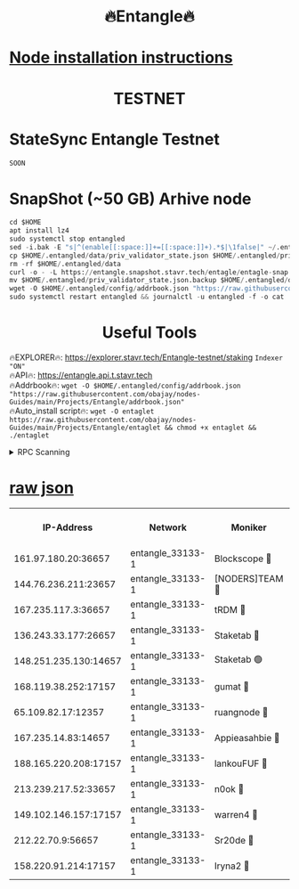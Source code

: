 <h1 align="center"> 🔥Entangle🔥</h1>

[Node installation instructions](https://github.com/obajay/nodes-Guides/tree/main/Projects/Entangle)
=

<h1 align="center"> TESTNET</h1>

# StateSync Entangle Testnet
```python
SOON
```
# SnapShot (~50 GB) Arhive node
```python
cd $HOME
apt install lz4
sudo systemctl stop entangled
sed -i.bak -E "s|^(enable[[:space:]]+=[[:space:]]+).*$|\1false|" ~/.entangled/config/config.toml
cp $HOME/.entangled/data/priv_validator_state.json $HOME/.entangled/priv_validator_state.json.backup
rm -rf $HOME/.entangled/data
curl -o - -L https://entangle.snapshot.stavr.tech/entagle/entagle-snap.tar.lz4 | lz4 -c -d - | tar -x -C $HOME/.entangled --strip-components 2
mv $HOME/.entangled/priv_validator_state.json.backup $HOME/.entangled/data/priv_validator_state.json
wget -O $HOME/.entangled/config/addrbook.json "https://raw.githubusercontent.com/obajay/nodes-Guides/main/Projects/Entangle/addrbook.json"
sudo systemctl restart entangled && journalctl -u entangled -f -o cat
```
 <h1 align="center"> Useful Tools</h1>
 
🔥EXPLORER🔥: https://explorer.stavr.tech/Entangle-testnet/staking        `Indexer "ON"` \
🔥API🔥:      https://entangle.api.t.stavr.tech \
🔥Addrbook🔥: ```wget -O $HOME/.entangled/config/addrbook.json "https://raw.githubusercontent.com/obajay/nodes-Guides/main/Projects/Entangle/addrbook.json"``` \
🔥Auto_install script🔥:  `wget -O entaglet https://raw.githubusercontent.com/obajay/nodes-Guides/main/Projects/Entangle/entaglet && chmod +x entaglet && ./entaglet`


<details>
<summary>RPC Scanning</summary>

<h2 align="center"> We scan nodes in real time every 4 hours. And we provide the final result of RPC endpoints.
We cannot influence the operation of these nodes in any way. </h2>


```python
If Voting Power is higher than 0 --> then the Node is a validator of the network and may be subject to attack and be a potential threat to the chain.
```
```python
We marked such validators with a red symbol
```

</details>

[raw json](https://rpc-check.entangt.stavr.tech/entangt/rpc-entangt-result.json)
=


<table><tr><th>IP-Address</th><th>Network</th><th>Moniker</th><th>Latest Block Height</th><th>Earliest Block Height</th><th>Catching Up</th><th>Tx Index</th><th>Voting Power</th><th>Scan Time</th></tr><tr><td>161.97.180.20:36657</td><td>entangle_33133-1</td><td>Blockscope 🔴</td><td>2051837</td><td>1</td><td>False</td><td>off</td><td>281606659480836</td><td>2024-02-06T14:49:19.257838558UTC</td></tr><tr><td>144.76.236.211:23657</td><td>entangle_33133-1</td><td>[NODERS]TEAM 🔴</td><td>2051838</td><td>1</td><td>False</td><td>off</td><td>27053612481396564</td><td>2024-02-06T14:49:27.678803756UTC</td></tr><tr><td>167.235.117.3:36657</td><td>entangle_33133-1</td><td>tRDM 🔴</td><td>2051839</td><td>1</td><td>False</td><td>on</td><td>167904274880134</td><td>2024-02-06T14:49:37.467820658UTC</td></tr><tr><td>136.243.33.177:26657</td><td>entangle_33133-1</td><td>Staketab 🔴</td><td>2051838</td><td>660001</td><td>False</td><td>on</td><td>124493725523829</td><td>2024-02-06T14:49:30.007441980UTC</td></tr><tr><td>148.251.235.130:14657</td><td>entangle_33133-1</td><td>Staketab 🟢</td><td>2051837</td><td>660801</td><td>False</td><td>on</td><td>0</td><td>2024-02-06T14:49:18.957542600UTC</td></tr><tr><td>168.119.38.252:17157</td><td>entangle_33133-1</td><td>gumat 🔴</td><td>2051837</td><td>962001</td><td>False</td><td>on</td><td>324288466154751</td><td>2024-02-06T14:49:20.271443955UTC</td></tr><tr><td>65.109.82.17:12357</td><td>entangle_33133-1</td><td>ruangnode 🔴</td><td>2051837</td><td>1312001</td><td>False</td><td>off</td><td>469179540381964</td><td>2024-02-06T14:49:19.643753550UTC</td></tr><tr><td>167.235.14.83:14657</td><td>entangle_33133-1</td><td>Appieasahbie 🔴</td><td>2051839</td><td>1716001</td><td>False</td><td>on</td><td>43682205829613469</td><td>2024-02-06T14:49:37.143951042UTC</td></tr><tr><td>188.165.220.208:17157</td><td>entangle_33133-1</td><td>lankouFUF 🔴</td><td>2051837</td><td>1910001</td><td>False</td><td>off</td><td>303886676228263</td><td>2024-02-06T14:49:20.594927898UTC</td></tr><tr><td>213.239.217.52:33657</td><td>entangle_33133-1</td><td>n0ok 🔴</td><td>2051839</td><td>1951839</td><td>False</td><td>off</td><td>46577729349386923</td><td>2024-02-06T14:49:32.295491905UTC</td></tr><tr><td>149.102.146.157:17157</td><td>entangle_33133-1</td><td>warren4 🔴</td><td>2051838</td><td>1958001</td><td>False</td><td>on</td><td>478360577214137</td><td>2024-02-06T14:49:27.422052160UTC</td></tr><tr><td>212.22.70.9:56657</td><td>entangle_33133-1</td><td>Sr20de 🔴</td><td>2051837</td><td>1971001</td><td>False</td><td>off</td><td>9763054811916</td><td>2024-02-06T14:49:18.696083656UTC</td></tr><tr><td>158.220.91.214:17157</td><td>entangle_33133-1</td><td>Iryna2 🔴</td><td>2051839</td><td>2010001</td><td>False</td><td>on</td><td>312950198068083</td><td>2024-02-06T14:49:32.746611959UTC</td></tr></table>
